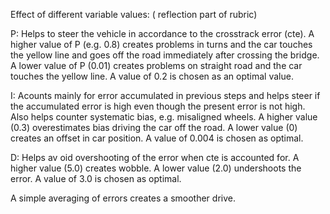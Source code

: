    Effect of different variable values:
   ( reflection part of rubric)
   
   P: Helps to steer the vehicle in accordance to the crosstrack error (cte).
   A higher value of P (e.g. 0.8) creates problems in turns and the car touches
   the yellow line and goes off the road immediately after crossing the bridge.
   A lower value of P (0.01) creates problems on straight road and the car 
   touches the yellow line.
   A value of 0.2 is chosen as an optimal value.
   
   I: Acounts mainly for error accumulated in previous steps and helps steer if
   the accumulated error is high even though the present error is not high. 
   Also helps counter systematic bias, e.g. misaligned wheels. 
   A higher value (0.3) overestimates bias driving the car off the road. A lower value (0)
   creates an offset in car position.
   A value of 0.004 is chosen as optimal.
   
   D: Helps av oid overshooting of the error when cte is accounted for.
   A higher value (5.0) creates wobble. A lower value (2.0) undershoots the error.
   A value of 3.0 is chosen as optimal.
   
   A simple averaging of errors creates a smoother drive.